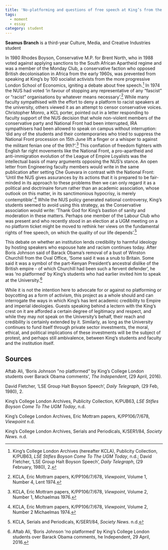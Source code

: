 ```yaml
---
title: 'No-platforming and questions of free speech at King’s from the 1980s to the present'
tags:
  - moment
  - essay
category: student
---
```

**Seamus Branch** is a third-year Culture, Media, and Creative Industries student

In 1980 Rhodes Boyson, Conservative M.P. for Brent North, who in 1988 voted against applying sanctions to the South African Apartheid regime and was a member of the Monday Club, a conservative faction who opposed British decolonisation in Africa from the early 1960s, was prevented from speaking at King’s by 100 socialist activists from the more progressive London School of Economics, igniting a debate about free speech.[^1] In 1974 the NUS had voted ‘in favour of stopping any representative of any “fascist” or “racist” organisations by whatever means necessary’.[^2] While many faculty sympathised with the effort to deny a platform to racist speakers at the university, others viewed it as an attempt to censor conservative voices. Christopher Monro, a KCL porter, pointed out in a letter responding to faculty support of the NUS decision  that whole non-violent members of the conservative party and National Front had been interrupted, IRA sympathisers had been allowed to speak on campus without interruption: ‘did any of the students and  their contemporaries who tried to  suppress the National Front procession on 15th June lift a finger or a whisper to against the militant fenian one of the 9th?’.[^3] This conflation of freedom fighters with English far right movements like the National Front, a pro-apartheid and anti-immigration evolution of the League of Empire Loyalists was the intellectual basis of many arguments opposing the NUS’s stance. An open letter from Engineering faculty members would write in the same publication after setting Che Guevara in contrast with the National Front: ‘Until the NUS gives assurances by its actions that it is prepared to be fair-minded in its approach to these problems then we can only regard it as a political and doctrinaire forum rather than an academic association, whose outlook on this matter, in its sanctimonious hypocrisy, is merely contemptible'.[^4] While the NUS policy generated national controversy, King’s students seemed to avoid using this strategy, as the Conservative association would write: ‘Thank God for King’s bastion of sanity and moderation in these matters. Perhaps one member of the Labour Club who was present and who recently stood in an election at a UGM meeting on a no platform ticket might be moved to rethink her views on the fundamental rights of free speech, on which the quality of our life depends’.[^5]

This debate on whether an institution lends credibility to harmful ideology by hosting speakers who espouse hate and racism continues today. After Boris Johnson said of Barack Obama’s removal of a bust of Winston Churchill from the Oval Office, ‘Some said it was a snub to Britain. Some said it was a symbol of the part-Kenyan President’s ancestral dislike of the British empire - of which Churchill had been such a fervent defender’, he was ‘no platformed’ by King’s students who had earlier invited him to speak at the University.[^6]

While it is not the intention here to advocate for or against no platforming or boycotting as a form of activism, this project as a whole should and can interrogate the ways in which King’s has lent academic credibility to Empire and imperial ideologies. Guests speaking behind a lectern with the King’s crest on it are afforded a certain degree of legitimacy and respect, and while they may not speak on the University’s behalf, their reach and credibility is certainly extended by it. Similarly, as long as the University continues to fund itself through private sector investments, the moral, ethical, and political implications of these investments will be the subject of protest, and perhaps still ambivalence, between King’s students and faculty and the institution itself.

## Sources

Aftab Ali, ‘Boris Johnson "no platformed" by King’s College London students over Barack Obama comments', _The Independent_, (29 April, 2016).

David Fletcher, ‘LSE Group Halt Boyson Speech’, _Daily Telegraph_, (29 Feb, 1980), 2.

King’s College London Archives, Publicity Collection, K/PUB63, _LSE Stifles Boyson Come To The UGM Today_, n.d. 

King’s College London Archives, Eric Mottram papers, K/PP106/7/678, _Viewpoint_ n.d.

King’s College London Archives, Serials and Periodicals, K/SER1/84, _Society News_. n.d.

[^1]: King’s College London Archives (hereafter KCLA), Publicity Collection, K/PUB63, _LSE Stifles Boyson Come To The UGM Today_, n.d.; David Fletcher, ‘LSE Group Halt Boyson Speech’, _Daily Telegraph_, (29 February, 1980), 2.
[^2]: KCLA, Eric Mottram papers, K/PP106/7/678, _Viewpoint_, Volume 1, Number 4, Lent 1974.
[^3]: KCLA, Eric Mottram papers, K/PP106/7/678, _Viewpoint_,  Volume 2, Number 1, Michaelmas 1976.
[^4]: KCLA, Eric Mottram papers, K/PP106/7/678, _Viewpoint_, Volume 2, Number 2 Michaelmas 1974.
[^5]: KCLA, Serials and Periodicals, K/SER1/84, _Society News_. n.d.
[^6]: Aftab Ali, ‘Boris Johnson ‘no platformed’ by King’s College London students over Barack Obama comments, he Independent, 29 April, 2016.
